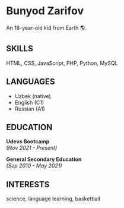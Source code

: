 # Bunyod Zarifov
An 18-year-old kid from Earth 🌎️.

## SKILLS
HTML, CSS, JavaScript, PHP, Python, MySQL

## LANGUAGES
- Uzbek (native)
- English (C1)
- Russian (A1)

## EDUCATION
**Udevs Bootcamp**  
_(Nov 2021 - Present)_

**General Secondary Education**  
_(Sep 2010 - May 2021)_

## INTERESTS
science, language learning, basketball
